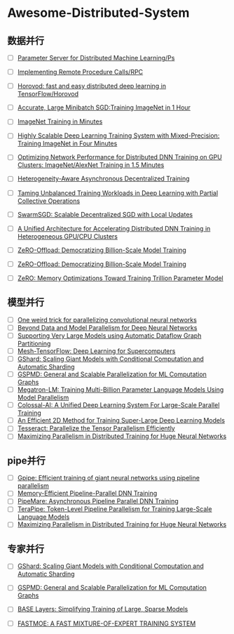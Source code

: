 # Awesome-Distributed-System

## 数据并行
- [ ] [Parameter Server for Distributed Machine Learning/Ps](https://www.cs.cmu.edu/~muli/file/ps.pdf)

- [ ] [Implementing Remote Procedure Calls/RPC](https://web.eecs.umich.edu/~mosharaf/Readings/RPC.pdf)

- [ ] [Horovod: fast and easy distributed deep learning in TensorFlow/Horovod](https://arxiv.org/pdf/1802.05799.pdf)

- [ ] [Accurate, Large Minibatch SGD:Training ImageNet in 1 Hour](https://arxiv.org/pdf/1706.02677.pdf)

- [ ] [ImageNet Training in Minutes](https://arxiv.org/pdf/1709.05011.pdf)
    
- [ ] [Highly Scalable Deep Learning Training System with Mixed-Precision: Training ImageNet in Four Minutes](https://arxiv.org/pdf/1807.11205.pdf)

- [ ] [Optimizing Network Performance for Distributed DNN Training on GPU Clusters: ImageNet/AlexNet Training in 1.5 Minutes](https://arxiv.org/pdf/1902.06855.pdf?source=post_page---------------------------)

- [ ] [Heterogeneity-Aware Asynchronous Decentralized Training](https://ai.intsig.net/2051/magic_zhang/explorer.html)

- [ ] [Taming Unbalanced Training Workloads in Deep Learning with Partial Collective Operations](https://arxiv.org/pdf/1908.04207.pdf)

- [ ] [SwarmSGD: Scalable Decentralized SGD with Local Updates](https://parsa.epfl.ch/course-info/cs723/papers/swarmsgd.pdf)

- [ ] [A Unified Architecture for Accelerating Distributed DNN Training in Heterogeneous GPU/CPU Clusters](https://www.usenix.org/system/files/osdi20-jiang.pdf)

- [ ] [ZeRO-Offload: Democratizing Billion-Scale Model Training](https://arxiv.org/pdf/2101.06840.pdf)

- [ ] [ZeRO-Offload: Democratizing Billion-Scale Model Training](https://arxiv.org/pdf/2104.07857.pdf)

- [ ] [ZeRO: Memory Optimizations Toward Training Trillion Parameter Model](https://www.cs.cmu.edu/~zhihaoj2/15-849/slides/13-zero-redundancy.pdf)

## 模型并行

- [ ] [One weird trick for parallelizing convolutional neural networks](https://arxiv.org/pdf/1404.5997.pdf)
- [ ] [Beyond Data and Model Parallelism for Deep Neural Networks](https://arxiv.org/pdf/1807.05358.pdf)
- [ ] [Supporting Very Large Models using Automatic Dataflow Graph Partitioning](https://arxiv.org/pdf/1807.08887.pdf)
- [ ] [Mesh-TensorFlow: Deep Learning for Supercomputers](https://arxiv.org/pdf/1811.02084.pdf)
- [ ] [GShard: Scaling Giant Models with Conditional Computation and Automatic Sharding](https://arxiv.org/pdf/2006.16668.pdf)
- [ ] [GSPMD: General and Scalable Parallelization for ML Computation Graphs](https://arxiv.org/pdf/2105.04663.pdf)
- [ ] [Megatron-LM: Training Multi-Billion Parameter Language Models Using Model Parallelism](https://arxiv.org/pdf/1909.08053.pdf)
- [ ] [Colossal-AI: A Unified Deep Learning System For Large-Scale Parallel Training](https://arxiv.org/pdf/2110.14883.pdf)
- [ ] [An Efficient 2D Method for Training Super-Large Deep Learning Models](https://arxiv.org/pdf/2104.05343.pdf)
- [ ] [Tesseract: Parallelize the Tensor Parallelism Efficiently](https://arxiv.org/pdf/2105.14500.pdf)
- [ ] [Maximizing Parallelism in Distributed Training for Huge Neural Networks](https://arxiv.org/pdf/2105.14450.pdf)

## pipe并行
- [ ] [Gpipe: Efficient training of giant neural networks using pipeline parallelism](https://arxiv.org/pdf/1811.06965.pdf)
- [ ] [Memory-Efficient Pipeline-Parallel DNN Training](https://arxiv.org/pdf/2006.09503.pdf)
- [ ] [PipeMare: Asynchronous Pipeline Parallel DNN Training](https://arxiv.org/pdf/1910.05124.pdf)
- [ ] [TeraPipe: Token-Level Pipeline Parallelism for Training Large-Scale Language Models](https://arxiv.org/pdf/2102.07988.pdf)
- [ ] [Maximizing Parallelism in Distributed Training for Huge Neural Networks](https://arxiv.org/pdf/2105.14450.pdf)

## 专家并行
- [ ] [GShard: Scaling Giant Models with Conditional Computation and Automatic Sharding](https://arxiv.org/pdf/2006.16668.pdf)
- [ ] [GSPMD: General and Scalable Parallelization for ML Computation Graphs](https://arxiv.org/pdf/2105.04663.pdf)
- [ ] [BASE Layers: Simplifying Training of Large, Sparse Models](https://arxiv.org/pdf/2103.16716.pdf)
- [ ] [FASTMOE: A FAST MIXTURE-OF-EXPERT TRAINING SYSTEM](https://arxiv.org/pdf/2103.13262.pdf)

